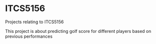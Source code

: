 # ITCS5156
Projects relating to ITCS5156

This project is about predicting golf score for different players based on previous performances
